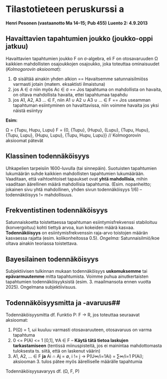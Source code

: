 # Tilastotieteen peruskurssi a #

**Henri Pesonen (vastaanotto Ma 14&ndash;15; Pub 455)**
**Luento 2: 4.9.2013**

## Havaittavien tapahtumien joukko (joukko-oppi jatkuu) ##

Havaittavien tapahtumien joukko F on &sigma;-algebra, eli F on otosavaruuden &Omega; kaikkien mahdollisten osajoukkojen osajoukko, joka toteuttaa ominaisuudet (_Kolmogorovin aksioomat_):

1. &Phi; sisältää ainakin yhden alkion == Havaitsemme satunnaisilmiöss varmasti jotain (matem. eksaktisti ilmaistuna)
2. jos A &isin; &sigma; niin myös Ac &isin; &sigma; ==  Jos tapahtuma on mahdollista on havaita, on oltava mahdollista havaita, ettei tapahtumaa tapahdu
3. jos A1, A2, A3 ... &isin; F, niin A1 &cup; A2 &cup; A3 &cup; ... &isin; F == Jos useamman tapahtuman esiintyminen on havaittavissa, niin voimme havaita jos yksi näistä esiintyy

**Esim:**

&Omega; = {Tupu, Hupu, Lupu}
F = {0, {Tupu}, {Hupu}, {Lupu}, {Tupu, Hupu}, {Tupu, Lupu}, {Hupu, Lupu}, {Tupu, Hupu, Lupu}} // Kolmogorovin aksioomat pätevät

## Klassinen todennäköisyys ##

Uhkapelien tarpeisiin 1600-luvulla (tai sinnepäin). Suotuisten tapahtumien lukumäärän suhde kaikkien mahdollisten tapahtumien lukumäärään. Vaaditaan, että vaihtoehtoiset tapaukset ovat **yhtä mahdollisia**, mihin vaaditaan äärellinen määrä mahdollisia tapahtumia. (Esim. nopanheitto; jokainen sivu yhtä mahdollinen, yhden sivun todennäköisyys 1/6) &ndash; todennäköisyys != mahdollisuus.

## Frekventistinen todennäköisyys ##

Satunnaiskoetta toistettaessa tapahtuman esiintymisfrekvenssi stabiloituu (konvergoituu) kohti tiettyä arvoa, kun kokeiden määrä kasvaa. **Todennäköisyys** on
esiintymisfrekvenssin raja-arvo toistojen määrän kasvaessa rajatta (esim. kolikonheitossa 0.5). _Ongelma:_ Satunnaisilmiö/koe oltava ainakin teoriassa toistettava.

## Bayesilainen todennäköisyys ##

Subjektiivisen tulkinnan mukaan todennäköisyys **uskomuksemme** tai **epävarmuutemme** mitta tapahtumista. Voimme puhua ainutkertaisten tapahtumien todennäköisyyksistä (esim. 3. maailmansota ennen vuotta 2025). Ongelmana subjektiivisuus.

## Todennäköisyysmitta ja -avaruus##

Todennäköisyysmitta df. Funktio P: F &rarr; R, jos toteuttaa seuraavat aksioomat:

1. P(&Omega;) = 1, &omega;i kuuluu varmasti otosavaruuteen, otosavaruus on varma tapahtuma
2. 0 <= P(A) <= 1 [0,1], &forall;A &isin; F &ndash; **Käytä tätä tietoa laskujen tarkastamiseen** (tentissä miinuspisteitä, jos ei mainintaa mahdottomasta tuloksesta ts. siitä, että on laskenut väärin)
3. A1, A2, ... &isin; F **ja** Ai &cap; Aj = &empty;, i != j &rarr; P(U&infin;/i=1Ai)  = &sum;&infin;/i=1 P(Ai); aksiooman 3. tulos pätee myös äärelliselle määrälle tapahtumia

Todennäköisyysavaryys df. (&Omega;, F, P)

